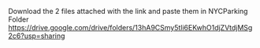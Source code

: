 Download the 2 files attached with the link and paste them in NYCParking Folder
https://drive.google.com/drive/folders/13hA9CSmy5tli6EKwhO1djZVtdjMSg2c6?usp=sharing
